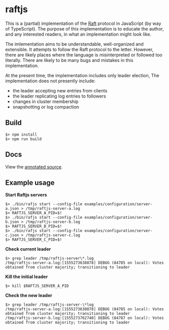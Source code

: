 # raftjs

This is a (partial) implementation of the [Raft](https://raft.github.io/raft.pdf)
protocol in JavaScript (by way of TypeScript). The purpose of this
implementation is to educate the author, and any interested readers,
in what an implementation might look like.

The imlementation aims to be understandable, well-organized and extensible.
It attempts to follow the Raft protocol to the letter. However, there
are likely places where the language is misinterpreted or followed too
literally. There are likely to be many bugs and mistakes in this
implementation.

At the present time, the implementation includes only leader election,
The implementation does not presently include:

 * the leader accepting new entries from clients
 * the leader replicating log entries to followers
 * changes in cluster membership
 * snapshotting or log compaction

## Build

```
$> npm install
$> npm run build
```

## Docs

View the [annotated source](https://raftjs.maxenglander.com/annotated-source.html).

## Example usage

**Start Raftjs servers**
```
$> ./bin/rafjs start --config-file examples/configuration/server-a.json > /tmp/raftjs-server-a.log
$> RAFTJS_SERVER_A_PID=$!
$> ./bin/rafjs start --config-file examples/configuration/server-b.json > /tmp/raftjs-server-b.log
$> RAFTJS_SERVER_B_PID=$!
$> ./bin/rafjs start --config-file examples/configuration/server-c.json > /tmp/raftjs-server-c.log
$> RAFTJS_SERVER_C_PID=$!
```

**Check current leader**
```
$> grep leader /tmp/raftjs-server\*.log
/tmp/raftjs-server-a.log:[1555273638878] DEBUG (84785 on local): Votes obtained from cluster majority; transitioning to leader
```

**Kill the initial leader**
```
$> kill $RAFTJS_SERVER_A_PID
```

**Check the new leader**
```
$> grep leader /tmp/raftjs-server-\*log
/tmp/raftjs-server-a.log:[1555273638878] DEBUG (84785 on local): Votes obtained from cluster majority; transitioning to leader
/tmp/raftjs-server-b.log:[1555273762740] DEBUG (84787 on local): Votes obtained from cluster majority; transitioning to leader
```
